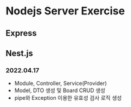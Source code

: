 # Nodejs Server Exercise

## Express
## Nest.js
### 2022.04.17
- Module, Controller, Service(Provider)
- Model, DTO 생성 및 Board CRUD 생성
- pipe와 Exception 이용한 유효성 검사 로직 생성